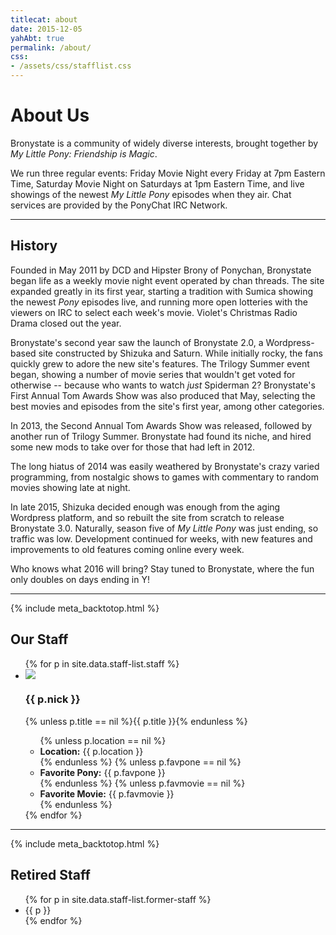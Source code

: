 ```yaml
---
titlecat: about
date: 2015-12-05
yahAbt: true
permalink: /about/
css:
- /assets/css/stafflist.css
---
```


# About Us

Bronystate is a community of widely diverse interests, brought together by
*My Little Pony: Friendship is Magic*.

We run three regular events: Friday Movie Night every Friday at 7pm Eastern
Time, Saturday Movie Night on Saturdays at 1pm Eastern Time, and live showings
of the newest *My Little Pony* episodes when they air. Chat services are
provided by the PonyChat IRC Network.

* * * * *

## History

Founded in May 2011 by DCD and Hipster Brony of Ponychan, Bronystate began life
as a weekly movie night event operated by chan threads. The site expanded
greatly in its first year, starting a tradition with Sumica showing the newest
*Pony* episodes live, and running more open lotteries with the viewers on IRC to
select each week's movie. Violet's Christmas Radio Drama closed out the year.

Bronystate's second year saw the launch of Bronystate 2.0, a Wordpress-based
site constructed by Shizuka and Saturn. While initially rocky, the fans quickly
grew to adore the new site's features. The Trilogy Summer event began, showing a
number of movie series that wouldn't get voted for otherwise -- because who
wants to watch *just* Spiderman 2? Bronystate's First Annual Tom Awards Show was
also produced that May, selecting the best movies and episodes from the site's
first year, among other categories.

In 2013, the Second Annual Tom Awards Show was released, followed by another run
of Trilogy Summer. Bronystate had found its niche, and hired some new mods to
take over for those that had left in 2012.

The long hiatus of 2014 was easily weathered by Bronystate's crazy varied
programming, from nostalgic shows to games with commentary to random movies
showing late at night. 

In late 2015, Shizuka decided enough was enough from the aging Wordpress
platform, and so rebuilt the site from scratch to release Bronystate 3.0.
Naturally, season five of *My Little Pony* was just ending, so traffic was low.
Development continued for weeks, with new features and improvements to old
features coming online every week.

Who knows what 2016 will bring? Stay tuned to Bronystate, where the fun only
doubles on days ending in Y!

* * * * *
{% include meta_backtotop.html %}

<h2>Our Staff</h2>

<ul class="stafflist">
{% for p in site.data.staff-list.staff %}
<li class="{{ p.nick }}">
  <img class="icon" src="/assets/img/staff-list/{{ p.nick}}.png" />
  <div class="info">
    <h3 class="nick">{{ p.nick }}</h3>
    {% unless p.title == nil %}<span class="title">{{ p.title }}</span>{% endunless %}
    <ul>
      {% unless p.location == nil %}<li class="location"><strong>Location:</strong> {{ p.location }}</li>{% endunless %}
      {% unless p.favpone == nil %}<li class="favpone"><strong>Favorite Pony:</strong> {{ p.favpone }}</li>{% endunless %}
      {% unless p.favmovie == nil %}<li class="favmovie"><strong>Favorite Movie:</strong> {{ p.favmovie }}</li>{% endunless %}
    </ul>
  </div>
  <div style="clear:both"></div>
</li>
{% endfor %}
</ul>

* * * * *
{% include meta_backtotop.html %}

<h2>Retired Staff</h2>

<ul class="retiredlist">
  {% for p in site.data.staff-list.former-staff %}
  <li>{{ p }}</li>
  {% endfor %}
</ul>
